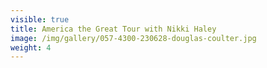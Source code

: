 ```yaml
---
visible: true
title: America the Great Tour with Nikki Haley
image: /img/gallery/057-4300-230628-douglas-coulter.jpg
weight: 4
---
```

